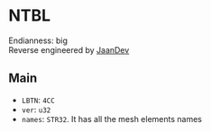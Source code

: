 # NTBL
Endianness: big  
Reverse engineered by [JaanDev](https://github.com/JaanDev)

## Main
* `LBTN`: `4CC`
* `ver`: `u32`
* `names`: `STR32`. It has all the mesh elements names
